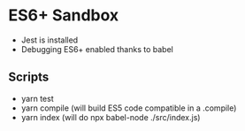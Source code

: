 # ES6+ Sandbox

- Jest is installed
- Debugging ES6+ enabled thanks to babel

## Scripts

- yarn test
- yarn compile (will build ES5 code compatible in a .compile)
- yarn index (will do npx babel-node ./src/index.js)
